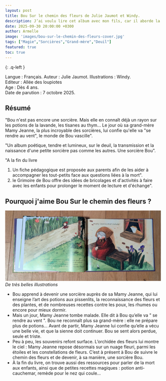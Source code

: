 ```yaml
---
layout: post
title: Bou Sur le chemin des fleurs de Julie Jaumot et Windy.
description: J’ai voulu lire cet album avec mon fils, car il aborde la mort et les sorcières d’une manière accessible et poétique pour les enfants.
date: 2025-09-30 20:00:00 +0300
author: Armelle
image: 'images/bou-sur-le-chemin-des-fleurs-cover.jpg'
tags: ["Magie","Sorcières","Grand-mère","Deuil"]
featured: true
toc: true
---
```


{: .q-left }

Langue : Français.
Auteur : Julie Jaumot. 
Illustrations :  Windy.                  
Editeur : Allée des loupiotes            
Age : Dès 4 ans.                          
Date de parution : 7 octobre 2025.       

## Résumé

"Bou n'est pas encore une sorcière. Mais elle en connaît déjà un rayon sur les potions de la lavande, les tisanes au thym... Le jour où sa grand-mère Mamy Jeanne, la plus incroyable des sorcières, lui confie qu'elle va "se rendre au vent", le monde de Bou vascille".

"Un album poétique, tendre et lumineux, sur le deuil, la transmission et la naissance d'une petite sorcière pas comme les autres. Une sorcière Bou".

"A la fin du livre 
1. Un fiche pédagogique est proposée aux parents afin de les aider à accompagner les tout-petits face aux questions liées à la mort".
2. le Grimoire de Bou offre des idées de bricolages et d'activités à faire avec les enfants pour prolonger le moment de lecture et d'échange".

## Pourquoi j'aime Bou Sur le chemin des fleurs ?

![De très belles illustrations](images/bou-sur-le-chemin-des-fleurs-int.jpg)
*De très belles illustrations*
- Bou apprend à devenir une sorcière auprès de sa Mamy Jeanne, qui lui enseigne l’art des potions aux pissenlits, la reconnaissance des fleurs et des plantes, et de nombreuses recettes contre les poux, les rhumes ou encore pour mieux dormir.
- Mais un jour, Mamy Jeanne tombe malade. Elle dit à Bou qu’elle va " se rendre au vent ". Bou ne reconnaît plus sa grand-mère : elle ne prépare plus de potions... Avant de partir, Mamy Jeanne lui confie qu’elle a vécu une belle vie, et que la sienne doit continuer. Bou se sent alors perdue, seule et triste.
- Peu à peu, les souvenirs refont surface. L’orchidée des fleurs lui montre le ciel : Mamy Jeanne repose désormais sur un nuage fleuri, parmi les étoiles et les constellations de fleurs. C’est à présent à Bou de suivre le chemin des fleurs et de devenir, à sa manière, une sorcière Bou.
- À la fin du livre, on trouve aussi des ressources pour parler de la mort aux enfants, ainsi que de petites recettes magiques : potion anti-cauchemar, remède pour le nez qui coule...



